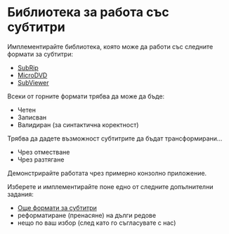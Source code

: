 # Библиотека за работа със субтитри

Имплементирайте библиотека, която може да работи със следните формати за субтитри:
- [SubRip](http://en.wikipedia.org/wiki/SubRip)
- [MicroDVD](http://en.wikipedia.org/wiki/MicroDVD)
- [SubViewer](http://en.wikipedia.org/wiki/SubViewer)

Всеки от горните формати трябва да може да бъде:
- Четен
- Записван
- Валидиран (за синтактична коректност)

Трябва да дадете възможност субтитрите да бъдат трансформирани...
- Чрез отместване
- Чрез разтягане

Демонстрирайте работата чрез примерно конзолно приложение.

Изберете и имплементирайте поне едно от следните допълнителни задания:
* [Още формати за субтитри](http://en.wikipedia.org/wiki/Subtitle_(captioning)#For_software_video_players)
* реформатиране (пренасяне) на дълги редове
* нещо по ваш избор (след като го съгласувате с нас)